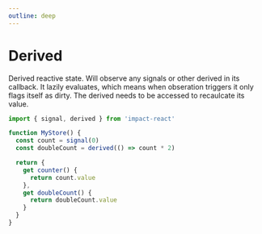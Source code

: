 ```yaml
---
outline: deep
---
```


# Derived

Derived reactive state. Will observe any signals or other derived in its callback. It lazily evaluates, which means when obseration triggers it only flags itself as dirty. The derived needs to be accessed to recaulcate its value.

```ts
import { signal, derived } from 'impact-react'

function MyStore() {
  const count = signal(0)
  const doubleCount = derived(() => count * 2)

  return {
    get counter() {
      return count.value
    },
    get doubleCount() {
      return doubleCount.value
    }
  }
}
```

